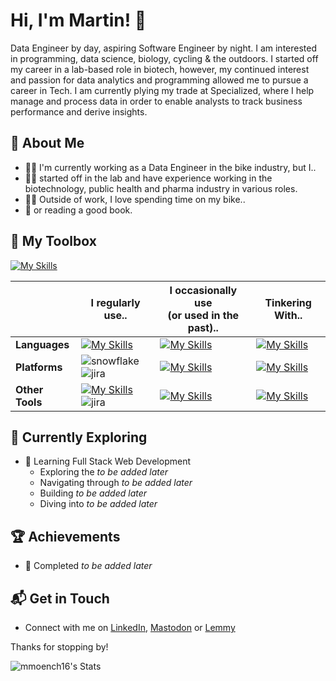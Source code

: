# Hi, I'm Martin! 👋

Data Engineer by day, aspiring Software Engineer by night. I am interested in programming, data science, biology, cycling & the outdoors. I started off my career in a lab-based role in biotech, however, my continued interest and passion for data analytics and programming allowed me to pursue a career in Tech. I am currently plying my trade at Specialized, where I help manage and process data in order to enable analysts to track business performance and derive insights.  

## 🧍 About Me

- 👨‍💻 I'm currently working as a Data Engineer in the bike industry, but I..
- 👨‍🔬 started off in the lab and have experience working in the biotechnology, public health and pharma industry in various roles. 
- 🚴‍♂️ Outside of work, I love spending time on my bike..
- 📖 or reading a good book.

## 🧰 My Toolbox
[![My Skills](https://skillicons.dev/icons?i=r,python,mysql,java,php,html,css,js,md)](https://github.com/mmoench16)

|  | I regularly use.. | I occasionally use<br>(or used in the past).. | Tinkering With.. |
| ------ | ------ | ------ | ------ |
| **Languages** | [![My Skills](https://skillicons.dev/icons?i=r,python,mysql&perline=3)](https://github.com/mmoench16)    | [![My Skills](https://skillicons.dev/icons?i=html,css,js,php,java&perline=3)](https://github.com/mmoench16) | [![My Skills](https://skillicons.dev/icons?i=processing&perline=3)](https://github.com/mmoench16) |
| **Platforms** | ![snowflake](https://github.com/user-attachments/assets/ffe3353d-e4bb-4634-ae95-af089a04a25b) ![jira](https://github.com/user-attachments/assets/2c4040e9-fac7-4e2b-ab69-76909411354a) | [![My Skills](https://skillicons.dev/icons?i=aws&perline=3)](https://github.com/mmoench16) | [![My Skills](https://skillicons.dev/icons?i=azure&perline=3)](https://github.com/mmoench16) |
| **Other Tools** | [![My Skills](https://skillicons.dev/icons?i=vscode,jira&perline=3)](https://github.com/mmoench16) ![jira](https://github.com/user-attachments/assets/2c4040e9-fac7-4e2b-ab69-76909411354a) | [![My Skills](https://skillicons.dev/icons?i=r,python,mysql&perline=3)](https://github.com/mmoench16) | [![My Skills](https://skillicons.dev/icons?i=r,python,mysql&perline=3)](https://github.com/mmoench16) |

## 🌱 Currently Exploring

- 🚀 Learning Full Stack Web Development
  - Exploring the _to be added later_
  - Navigating through _to be added later_
  - Building _to be added later_
  - Diving into _to be added later_

 ## 🏆 Achievements

- 🌟 Completed _to be added later_



## 📬 Get in Touch

- Connect with me on [LinkedIn](https://www.linkedin.com/in/martin-moench-04472286/), [Mastodon](https://mastodon.social/@JohnnyZeeGerman) or [Lemmy](https://lemmy.world/u/JohnnyZeeGerman)

Thanks for stopping by!

![mmoench16's Stats](https://github-readme-stats.vercel.app/api?username=mmoench16&theme=vue-dark&show_icons=true&hide_border=true&count_private=true)

<!--
**mmoench16/mmoench16** is a ✨ _special_ ✨ repository because its `README.md` (this file) appears on your GitHub profile.

Here are some ideas to get you started:

- 🔭 I’m currently working on ...
- 🌱 I’m currently learning ...
- 👯 I’m looking to collaborate on ...
- 🤔 I’m looking for help with ...
- 💬 Ask me about ...
- 📫 How to reach me: ...
- 😄 Pronouns: ...
- ⚡ Fun fact: ...

-->
